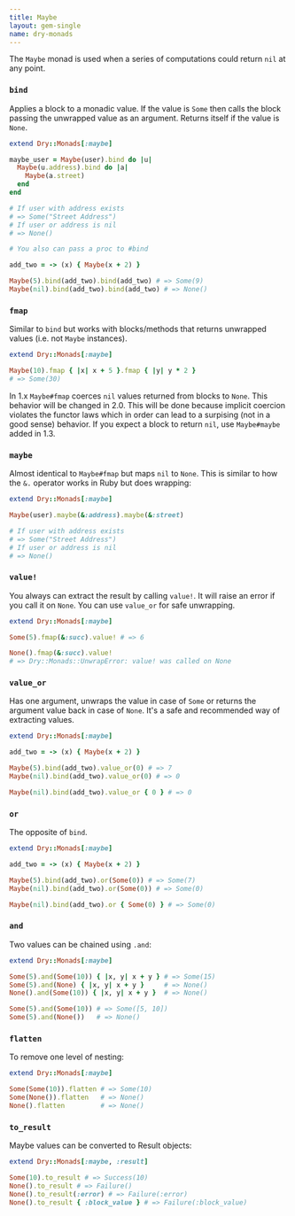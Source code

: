 ```yaml
---
title: Maybe
layout: gem-single
name: dry-monads
---
```


The `Maybe` monad is used when a series of computations could return `nil` at any point.

### `bind`

Applies a block to a monadic value. If the value is `Some` then calls the block passing the unwrapped value as an argument. Returns itself if the value is `None`.

```ruby
extend Dry::Monads[:maybe]

maybe_user = Maybe(user).bind do |u|
  Maybe(u.address).bind do |a|
    Maybe(a.street)
  end
end

# If user with address exists
# => Some("Street Address")
# If user or address is nil
# => None()

# You also can pass a proc to #bind

add_two = -> (x) { Maybe(x + 2) }

Maybe(5).bind(add_two).bind(add_two) # => Some(9)
Maybe(nil).bind(add_two).bind(add_two) # => None()

```

### `fmap`

Similar to `bind` but works with blocks/methods that returns unwrapped values (i.e. not `Maybe` instances).

```ruby
extend Dry::Monads[:maybe]

Maybe(10).fmap { |x| x + 5 }.fmap { |y| y * 2 }
# => Some(30)
```

In 1.x `Maybe#fmap` coerces `nil` values returned from blocks to `None`. This behavior will be changed in 2.0. This will be done because implicit coercion violates the functor laws which in order can lead to a surpising (not in a good sense) behavior. If you expect a block to return `nil`, use `Maybe#maybe` added in 1.3.

### `maybe`

Almost identical to `Maybe#fmap` but maps `nil` to `None`. This is similar to how the `&.` operator works in Ruby but does wrapping:

```ruby
extend Dry::Monads[:maybe]

Maybe(user).maybe(&:address).maybe(&:street)

# If user with address exists
# => Some("Street Address")
# If user or address is nil
# => None()
```

### `value!`

You always can extract the result by calling `value!`. It will raise an error if you call it on `None`. You can use `value_or` for safe unwrapping.

```ruby
extend Dry::Monads[:maybe]

Some(5).fmap(&:succ).value! # => 6

None().fmap(&:succ).value!
# => Dry::Monads::UnwrapError: value! was called on None

```

### `value_or`

Has one argument, unwraps the value in case of `Some` or returns the argument value back in case of `None`. It's a safe and recommended way of extracting values.

```ruby
extend Dry::Monads[:maybe]

add_two = -> (x) { Maybe(x + 2) }

Maybe(5).bind(add_two).value_or(0) # => 7
Maybe(nil).bind(add_two).value_or(0) # => 0

Maybe(nil).bind(add_two).value_or { 0 } # => 0
```

### `or`

The opposite of `bind`.

```ruby
extend Dry::Monads[:maybe]

add_two = -> (x) { Maybe(x + 2) }

Maybe(5).bind(add_two).or(Some(0)) # => Some(7)
Maybe(nil).bind(add_two).or(Some(0)) # => Some(0)

Maybe(nil).bind(add_two).or { Some(0) } # => Some(0)
```

### `and`

Two values can be chained using `.and`:

```ruby
extend Dry::Monads[:maybe]

Some(5).and(Some(10)) { |x, y| x + y } # => Some(15)
Some(5).and(None) { |x, y| x + y }     # => None()
None().and(Some(10)) { |x, y| x + y }  # => None()

Some(5).and(Some(10)) # => Some([5, 10])
Some(5).and(None())   # => None()
```

### `flatten`

To remove one level of nesting:

```ruby
extend Dry::Monads[:maybe]

Some(Some(10)).flatten # => Some(10)
Some(None()).flatten   # => None()
None().flatten         # => None()
```

### `to_result`

Maybe values can be converted to Result objects:

```ruby
extend Dry::Monads[:maybe, :result]

Some(10).to_result # => Success(10)
None().to_result # => Failure()
None().to_result(:error) # => Failure(:error)
None().to_result { :block_value } # => Failure(:block_value)
```
